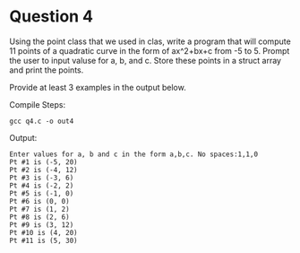 # Question 4

Using the point class that we used in clas, write a program that will compute 11 points of a quadratic curve in the form of ax^2+bx+c from -5 to 5. Prompt the user to input valuse for a, b, and c. Store these points in a struct array and print the points.

Provide at least 3 examples in the output below.

Compile Steps:

	gcc q4.c -o out4

Output:

	Enter values for a, b and c in the form a,b,c. No spaces:1,1,0
	Pt #1 is (-5, 20)
	Pt #2 is (-4, 12)
	Pt #3 is (-3, 6)
	Pt #4 is (-2, 2)
	Pt #5 is (-1, 0)
	Pt #6 is (0, 0)
	Pt #7 is (1, 2)
	Pt #8 is (2, 6)
	Pt #9 is (3, 12)
	Pt #10 is (4, 20)
	Pt #11 is (5, 30)
